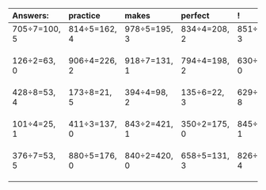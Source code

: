 | Answers: | practice | makes | perfect | ! |
| :--- | :--- | :--- | :--- | :--- |
| 705÷7=100, 5 | 814÷5=162, 4 | 978÷5=195, 3 | 834÷4=208, 2 | 851÷8=106, 3 | 
|   |   |   |   |   | 
|   |   |   |   |   | 
|   |   |   |   |   | 
| 126÷2=63, 0 | 906÷4=226, 2 | 918÷7=131, 1 | 794÷4=198, 2 | 630÷2=315, 0 | 
|   |   |   |   |   | 
|   |   |   |   |   | 
|   |   |   |   |   | 
| 428÷8=53, 4 | 173÷8=21, 5 | 394÷4=98, 2 | 135÷6=22, 3 | 629÷9=69, 8 | 
|   |   |   |   |   | 
|   |   |   |   |   | 
|   |   |   |   |   | 
| 101÷4=25, 1 | 411÷3=137, 0 | 843÷2=421, 1 | 350÷2=175, 0 | 845÷4=211, 1 | 
|   |   |   |   |   | 
|   |   |   |   |   | 
|   |   |   |   |   | 
| 376÷7=53, 5 | 880÷5=176, 0 | 840÷2=420, 0 | 658÷5=131, 3 | 826÷6=137, 4 | 
|   |   |   |   |   | 
|   |   |   |   |   | 
|   |   |   |   |   | 
